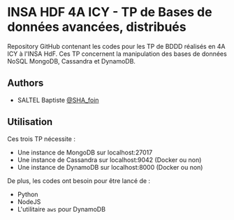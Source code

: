 # INSA HDF 4A ICY - TP de Bases de données avancées, distribués

Repository GitHub contenant les codes pour les TP de BDDD réalisés en 4A ICY à l'INSA HdF.
Ces TP concernent la manipulation des bases de données NoSQL MongoDB, Cassandra et DynamoDB.


## Authors

- SALTEL Baptiste [@SHA_foin](https://github.com/SHAfoin)


## Utilisation

Ces trois TP nécessite :

- Une instance de MongoDB sur localhost:27017
- Une instance de Cassandra sur localhost:9042 (Docker ou non)
- Une instance de DynamoDB sur localhost:8000 (Docker ou non)

De plus, les codes ont besoin pour être lancé de :

- Python
- NodeJS
- L'utilitaire `aws` pour DynamoDB
